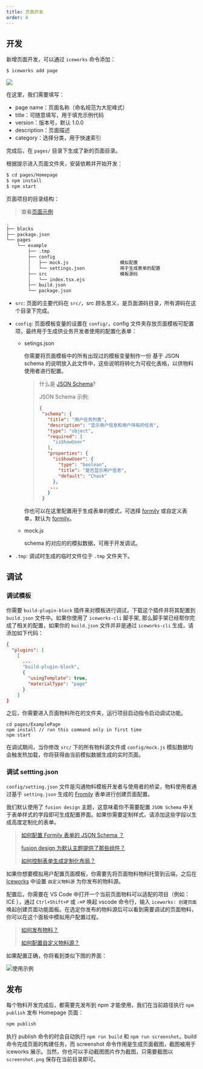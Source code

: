 ```yaml
---
title: 页面开发
order: 4
---
```


## 开发

新增页面开发，可以通过 `iceworks` 命令添加：

```bash
$ iceworks add page
```

![](https://user-images.githubusercontent.com/56879942/90782290-6f64c880-e331-11ea-9f9a-46099e11a7b9.png)

在这里，我们需要填写：

- page name：页面名称（命名规范为大驼峰式）
- title：可随意填写，用于填充示例代码
- version：版本号，默认 1.0.0
- description：页面描述
- category：选择分类，用于快速索引

完成后，在 `pages/` 目录下生成了新的页面目录。

根据提示进入页面文件夹，安装依赖并开始开发：

```bash
$ cd pages/Homepage
$ npm install
$ npm start
```

页面项目的目录结构：
> 查看[页面示例](https://github.com/ice-lab/iceworks-cli/tree/master/examples/material-page)

```bash
.
├── blocks
├── package.json
└── pages
    └── example
        ├── .tmp
        ├── config
        │   ├── mock.js                   模拟配置
        │   └── settings.json             用于生成表单的配置
        ├── src                           模板源码
        │   └── index.tsx.ejs
        ├── build.json
        └── package.json
```

- `src`: 页面的主要代码在 `src/`，src 顾名思义，是页面源码目录，所有源码在这个目录下完成。
- `config`: 页面模板变量的设置在 `config/`，config 文件夹存放页面模板可配置项，最终用于生成供业务开发者使用的配置化表单：

  - setings.json

      你需要将页面模板中的所有出现过的模板变量制作一份 基于 JSON schema 的说明放入此文件中，这些说明将转化为可视化表格，以供物料使用者进行配置。
      > 什么是 [JSON Schema](http://json-schema.org/)?
      >
      > JSON Schema 示例:
      >
      > ```json
      >{
      >  "schema": {
      >    "title": "用户任务列表",
      >    "description": "显示用户信息和用户持有的任务",
      >    "type": "object",
      >    "required": [
      >      "isShowUser"
      >    ],
      >    "properties": {
      >      "isShowUser": {
      >        "type": "boolean",
      >        "title": "是否显示用户信息",
      >        "default": "Chuck"
      >      },
      >		...
      >    }
      >  }
      > ```

      你也可以在这里配置用于生成表单的模式，可选择 [formily](https://github.com/alibaba/formily) 或自定义表单，默认为 [formily](https://github.com/alibaba/formily)。
  - mock.js

      schema 的对应的的模拟数据，可用于开发调试。
- `.tmp`: 调试时生成的临时文件位于 `.tmp` 文件夹下。

## 调试

### 调试模板

你需要 `build-plugin-block` 插件来对模板进行调试，下载这个插件并将其配置到 `build.json` 文件中。如果你使用了 `iceworks-cli` 脚手架, 那么脚手架已经帮你完成了相关的配置，如果你的 `build.json` 文件并非是通过 `iceworks-cli` 生成，请添加如下代码：

```json
{
  "plugins": [
    [
      ...
      "build-plugin-block",
      {
        "usingTemplate": true,
        "materialType": "page"
      }
    ]
}
```

之后，你需要进入页面物料所在的文件夹，运行项目启动指令启动调试功能。

```
cd pages/ExamplePage
npm install // run this command only in first time
npm start
```

在调试期间，当你修改 `src/` 下的所有物料源文件或 `config/mock.js` 模拟数据均会触发热加载，你将获得由当前模拟数据生成的实时页面。

### 调试 settting.json

`config/setting.json` 文件是沟通物料模板开发者与使用者的桥梁，物料使用者通过基于 `setting.json` 生成的 [Fromily](https://github.com/alibaba/formily) 表单进行创建页面配置。

我们默认使用了 `fusion design` 主题，这意味着你不需要配置 `JSON Schema` 中关于表单样式的字段即可生成配置界面。如果你需要定制样式，请添加这些字段以生成高度定制化的表单。

> [如何配置 Formily 表单的 JSON Schema ？](https://formilyjs.org/#/0yTeT0/jAU8UVSYI8)
>
> [fusion design 为默认主题提供了那些组件？](https://formilyjs.org/#/zoi8i0/MAUJU4SyFj)
>
> [如何控制表单生成定制化布局？](https://formilyjs.org/#/0yTeT0/rpi9iZS5sY)

如果你想要模拟用户配置页面模板，你需要先将页面物料物料托管到云端，之后在 [Iceworks](https://marketplace.visualstudio.com/items?itemName=iceworks-team.iceworks) 中设置 `自定义物料源` 为你发布的物料源。

配置后，你需要在 VS Code 中打开一个当前页面物料可以适配的项目（例如： ICE ），通过 `Ctrl+Shift+P` 或 `⇧⌘P` 唤起 vscode 命令行，输入 `iceworks: 创建页面` 唤起创建页面功能面板。在选定你发布的物料源后可以看到需要调试的页面物料，你可以在这个面板中模拟用户配置过程。

> [如何发布物料？](https://ice.work/docs/materials/get_start)
>
> [如何配置自定义物料源？](https://ice.work/docs/materials/guide/usage)

如果配置正确，你将看到类似下图的界面：

![使用示例](https://user-images.githubusercontent.com/56879942/91725804-d0ae5680-ebd1-11ea-9716-d7273e816280.png)

## 发布

每个物料开发完成后，都需要先发布到 npm 才能使用，我们在当前路径执行 `npm publish` 发布 Homepage 页面：

```bash
npm publish
```

执行 publish 命令的时会自动执行 `npm run build` 和 `npm run screenshot`。build 命令完成页面的构建任务，而 screenshot 命令作用是生成页面截图，截图被用于 iceworks 展示。当然，你也可以手动截图图片作为截图，只需要截图以 `screenshot.png` 保存在当前目录即可。

